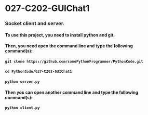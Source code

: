 # 027-C202-GUIChat1

### Socket client and server.

#### To use this project, you need to install python and git.
#### Then, you need open the command line and type the following command(s):
#### `git clone https://github.com/somePythonProgrammer/PythonCode.git`
#### `cd PythonCode/027-C202-GUIChat1`
#### `python server.py`

#### Then you can open another command line and type the following command(s):
#### `python client.py`